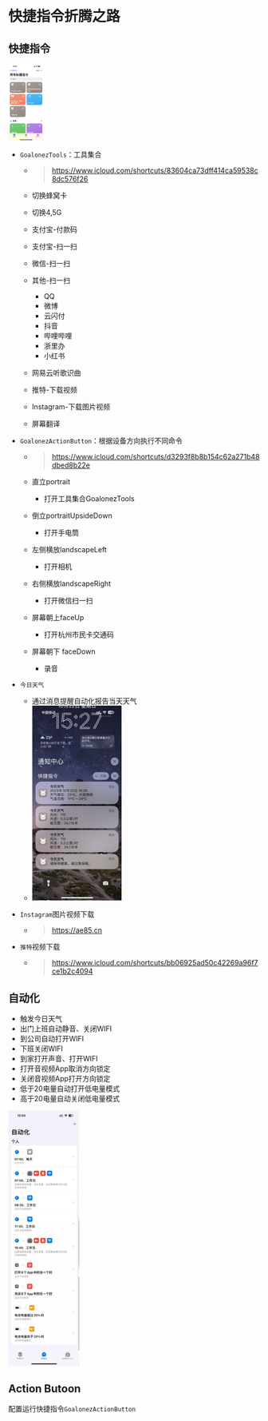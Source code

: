 # 快捷指令折腾之路

## 快捷指令

<img src="./assets/93F68268-C57A-4B26-AEE5-19068493DF97.png" alt="93F68268-C57A-4B26-AEE5-19068493DF97" style="zoom:15%;" />

- `GoalonezTools`：工具集合

  - > https://www.icloud.com/shortcuts/83604ca73dff414ca59538c8dc576f26

  - 切换蜂窝卡

  - 切换4,5G

  - 支付宝-付款码

  - 支付宝-扫一扫

  - 微信-扫一扫

  - 其他-扫一扫

    - QQ
    - 微博
    - 云闪付
    - 抖音
    - 哔哩哔哩
    - 浙里办
    - 小红书

  - 网易云听歌识曲

  - 推特-下载视频

  - Instagram-下载图片视频

  - 屏幕翻译

- `GoalonezActionButton`：根据设备方向执行不同命令

  - > https://www.icloud.com/shortcuts/d3293f8b8b154c62a271b48dbed8b22e

  - 直立portrait

    - 打开工具集合GoalonezTools

  - 倒立portraitUpsideDown

    - 打开手电筒

  - 左侧横放landscapeLeft

    - 打开相机

  - 右侧横放landscapeRight

    - 打开微信扫一扫

  - 屏幕朝上faceUp

    - 打开杭州市民卡交通码

  - 屏幕朝下 faceDown

    - 录音

- `今日天气`

  - 通过消息提醒自动化报告当天天气
  - <img src="./assets/55499708-A4E6-4655-8E93-415989CD195C_4_5005_c.jpeg" alt="55499708-A4E6-4655-8E93-415989CD195C_4_5005_c" style="zoom: 50%;" />

- `Instagram`图片视频下载

  - > https://ae85.cn

- `推特`视频下载

  - > https://www.icloud.com/shortcuts/bb06925ad50c42269a96f7ce1b2c4094

## 自动化

- 触发今日天气
- 出门上班自动静音、关闭WIFI
- 到公司自动打开WIFI
- 下班关闭WIFI
- 到家打开声音、打开WIFI
- 打开音视频App取消方向锁定
- 关闭音视频App打开方向锁定
- 低于20电量自动打开低电量模式
- 高于20电量自动关闭低电量模式

<img src="./assets/3523FEA7-3770-4A05-AB38-84A90261FB00_4_5005_c.jpeg" alt="3523FEA7-3770-4A05-AB38-84A90261FB00_4_5005_c" style="zoom:50%;" />

## Action Butoon

配置运行快捷指令`GoalonezActionButton`

<gitalk/>